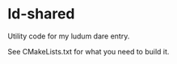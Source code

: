 ld-shared
=========

Utility code for my ludum dare entry.

See CMakeLists.txt for what you need to build it.
